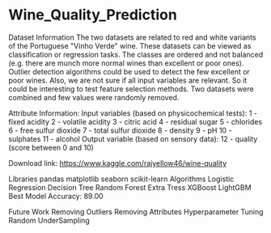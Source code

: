 # Wine_Quality_Prediction

Dataset Information
The two datasets are related to red and white variants of the Portuguese "Vinho Verde" wine. These datasets can be viewed as classification or regression tasks. The classes are ordered and not balanced (e.g. there are munch more normal wines than excellent or poor ones). Outlier detection algorithms could be used to detect the few excellent or poor wines. Also, we are not sure if all input variables are relevant. So it could be interesting to test feature selection methods. Two datasets were combined and few values were randomly removed.

Attribute Information:
Input variables (based on physicochemical tests):
1 - fixed acidity
2 - volatile acidity
3 - citric acid
4 - residual sugar
5 - chlorides
6 - free sulfur dioxide
7 - total sulfur dioxide
8 - density
9 - pH
10 - sulphates
11 - alcohol
Output variable (based on sensory data):
12 - quality (score between 0 and 10)

Download link: https://www.kaggle.com/rajyellow46/wine-quality

Libraries
pandas
matplotlib
seaborn
scikit-learn
Algorithms
Logistic Regression
Decision Tree
Random Forest
Extra Tress
XGBoost
LightGBM
Best Model Accuracy: 89.00

Future Work
Removing Outliers
Removing Attributes
Hyperparameter Tuning
Random UnderSampling
